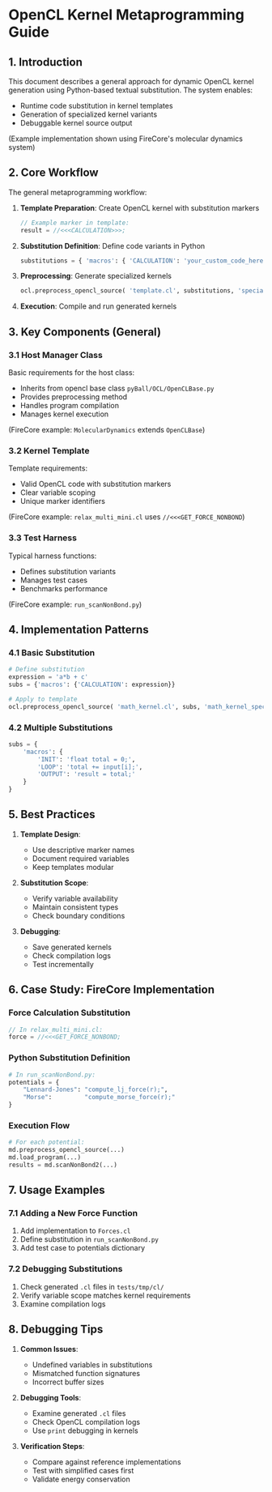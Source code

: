 # OpenCL Kernel Metaprogramming Guide

## 1. Introduction
This document describes a general approach for dynamic OpenCL kernel generation using Python-based textual substitution. The system enables:
- Runtime code substitution in kernel templates
- Generation of specialized kernel variants
- Debuggable kernel source output

(Example implementation shown using FireCore's molecular dynamics system)

## 2. Core Workflow

The general metaprogramming workflow:

1. **Template Preparation**: Create OpenCL kernel with substitution markers
   ```opencl
   // Example marker in template:
   result = //<<<CALCULATION>>>;
   ```

2. **Substitution Definition**: Define code variants in Python
   ```python
   substitutions = { 'macros': { 'CALCULATION': 'your_custom_code_here()' } }

3. **Preprocessing**: Generate specialized kernels
   ```python
   ocl.preprocess_opencl_source( 'template.cl', substitutions, 'specialized.cl' )
   ```

4. **Execution**: Compile and run generated kernels

## 3. Key Components (General)

### 3.1 Host Manager Class
Basic requirements for the host class:
- Inherits from opencl base class `pyBall/OCL/OpenCLBase.py`
- Provides preprocessing method
- Handles program compilation
- Manages kernel execution

(FireCore example: `MolecularDynamics` extends `OpenCLBase`)

### 3.2 Kernel Template
Template requirements:
- Valid OpenCL code with substitution markers
- Clear variable scoping
- Unique marker identifiers

(FireCore example: `relax_multi_mini.cl` uses `//<<<GET_FORCE_NONBOND`)

### 3.3 Test Harness
Typical harness functions:
- Defines substitution variants
- Manages test cases
- Benchmarks performance

(FireCore example: `run_scanNonBond.py`)

## 4. Implementation Patterns

### 4.1 Basic Substitution
```python
# Define substitution
expression = 'a*b + c'
subs = {'macros': {'CALCULATION': expression}}

# Apply to template
ocl.preprocess_opencl_source( 'math_kernel.cl', subs, 'math_kernel_specialized.cl' )
```

### 4.2 Multiple Substitutions
```python
subs = {
    'macros': {
        'INIT': 'float total = 0;',
        'LOOP': 'total += input[i];',
        'OUTPUT': 'result = total;'
    }
}
```

## 5. Best Practices

1. **Template Design**:
   - Use descriptive marker names
   - Document required variables
   - Keep templates modular

2. **Substitution Scope**:
   - Verify variable availability
   - Maintain consistent types
   - Check boundary conditions

3. **Debugging**:
   - Save generated kernels
   - Check compilation logs
   - Test incrementally

## 6. Case Study: FireCore Implementation

### Force Calculation Substitution
```opencl
// In relax_multi_mini.cl:
force = //<<<GET_FORCE_NONBOND;
```

### Python Substitution Definition
```python
# In run_scanNonBond.py:
potentials = {
    "Lennard-Jones": "compute_lj_force(r);",
    "Morse":         "compute_morse_force(r);"
}
```

### Execution Flow
```python
# For each potential:
md.preprocess_opencl_source(...)
md.load_program(...)
results = md.scanNonBond2(...)
```

## 7. Usage Examples

### 7.1 Adding a New Force Function
1. Add implementation to `Forces.cl`
2. Define substitution in `run_scanNonBond.py`
3. Add test case to potentials dictionary

### 7.2 Debugging Substitutions
1. Check generated `.cl` files in `tests/tmp/cl/`
2. Verify variable scope matches kernel requirements
3. Examine compilation logs

## 8. Debugging Tips

1. **Common Issues**:
   - Undefined variables in substitutions
   - Mismatched function signatures
   - Incorrect buffer sizes

2. **Debugging Tools**:
   - Examine generated `.cl` files
   - Check OpenCL compilation logs
   - Use `print` debugging in kernels

3. **Verification Steps**:
   - Compare against reference implementations
   - Test with simplified cases first
   - Validate energy conservation
